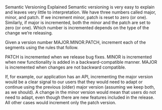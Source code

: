Semantic Versioning Explained
Semantic versioning is very easy to explain and leaves very little to interpretation. We have three numbers called major, minor, and patch. If we increment minor, patch is reset to zero (or one). Similarly, if major is incremented, both the minor and the patch are set to zero (or one). Which number is incremented depends on the type of the change we’re releasing.

Given a version number MAJOR.MINOR.PATCH, increment each of the segments using the rules that follow.

PATCH is incremented when we release bug fixes.
MINOR is incremented when new functionality is added in a backward-compatible manner.
MAJOR is incremented when changes are not backward compatible.

If, for example, our application has an API, incrementing the major version would be a clear signal to our users that they would need to adapt or continue using the previous (older) major version (assuming we keep both, as we should). A change in the minor version would mean that users do not need to adapt, even though there are new features included in the release. All other cases would increment only the patch version. 
